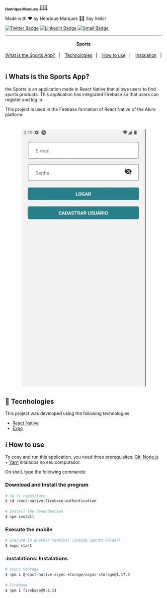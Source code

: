 <a href="https://www.linkedin.com/in/henri-marques/">
 <img style="border-radius: 50%;" src="https://avatars.githubusercontent.com/u/37425086?v=4" width="100px;" alt=""/>
 <br />
 <sub><b>Henrique Marques</b></sub></a> <a href="https://www.linkedin.com/in/henri-marques/" title="Linkedin">🧑🏻‍💻
 </a>


Made with ❤️ by Henrique Marques 👋🏽 Say hello!

[![Twitter Badge](https://img.shields.io/badge/-@Henrimarques18-1ca0f1?style=flat-square&labelColor=1ca0f1&logo=twitter&logoColor=white&link=https://twitter.com/Henrimarques18)](https://twitter.com/Henrimarques18) [![Linkedin Badge](https://img.shields.io/badge/-Henrique_Marques-blue?style=flat-square&logo=Linkedin&logoColor=white&link=https://www.linkedin.com/in/henri-marques/)](https://www.linkedin.com/in/henri-marques/) 
[![Gmail Badge](https://img.shields.io/badge/-henmarques-c14438?style=flat-square&logo=Gmail&logoColor=white&link=mailto:hmservicostech@outlook.com.br)](mailto:hmservicostech@outlook.com.br)

---
<!-- <h1 align="center">
    <img alt="Firebase-Auth" title="#Firebase-Auth" src=".images/header.png" width="100%" />
</h1> -->

<!-- https://alura-github-thumbnail-generator.vercel.app/ -->

<h4 align="center"> 
	Sports
</h4>

<p align="center">
  <a href="#information_source-What-is-the-Sports-App">What is the Sports App?</a>&nbsp;&nbsp;&nbsp;|&nbsp;&nbsp;&nbsp;
  <a href="#rocket-Technologies">Technologies</a>&nbsp;&nbsp;&nbsp;|&nbsp;&nbsp;&nbsp;
  <a href="#information_source-How-to-use">How to use</a>&nbsp;&nbsp;&nbsp;|&nbsp;&nbsp;&nbsp;
  <a href="#instalations-Instalations">Instalation</a>&nbsp;&nbsp;&nbsp;|&nbsp;&nbsp;&nbsp;
</p>

## :information_source: Whats is the Sports App?

the Sports is an application made in React Native that allows users to find sports products. This application has integrated Firebase so that users can register and log in.

This project is used in the Firebase formation of React Native of the Alura platform.

<h1 align="center">
    <img alt="Demonstracao" title="Demonstracao" src=".images/demo.gif" width="400px" />
</h1>


## :rocket: Tecnhologies

This project was developed using the following technologies
- [React Native][rn]
- [Expo][expo]

## :information_source: How to use

To copy and run this application, you need three prerequisites: 
[Git](https://git-scm.com), [Node.js][nodejs] + [Yarn][yarn] intalados no seu computador.

On shell, type the following commands:

### Download and Install the program

```bash
# Go to repository
$ cd react-native-firebase-authentication

# Install the dependencies
$ npm install
```

### Execute the mobile

```bash
# Execute in another terminal (inside Sports Folder)
$ expo start
```

### :instalations: Instalations
```bash
# Async Storage
$ npm i @react-native-async-storage/async-storage@1.17.3

# Firebase
$ npm i firebase@9.6.11
```
[nodejs]: https://nodejs.org/
[expo]: https://docs.expo.dev/
[rn]: https://facebook.github.io/react-native/
[yarn]: https://yarnpkg.com/